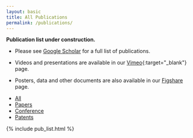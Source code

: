 ```yaml
---
layout: basic
title: All Publications
permalink: /publications/
---
```


**Publication list under construction.** 

- Please see [Google Scholar](https://scholar.google.com/citations?user=3rB_SGYAAAAJ&hl=en&oi=ao) for a full list of publications.

- Videos and presentations are available in our [Vimeo](https://vimeo.com/showcase/7521351){:target="_blank"} page.

- Posters, data and other documents are also available in our [Figshare](https://figshare.com/authors/Bhushan_Gopaluni/9643466) page.

<div class="tabs">
  <ul class="list-nomargin no-deco">
    <li class="is-active"><a href="{{ site.baseurl }}/publications/">All</a></li>
    <li><a href="{{ site.baseurl }}/publications/papers">Papers</a></li>
    <li><a href="{{ site.baseurl }}/publications/conference">Conference</a></li>
    <li><a href="{{ site.baseurl }}/publications/patents">Patents</a></li>
  </ul>
</div>

{% include pub_list.html %}